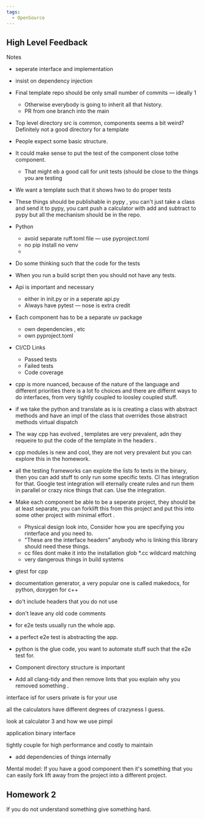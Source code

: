 ```yaml
---
tags:
  - OpenSource
---
```

## High Level Feedback

Notes
- seperate interface and implementation 
- insist on dependency injection
- Final template repo should be only small number of commits — ideally 1
	- Otherwise everybody is going to inherit all that history.
	- PR from one branch into the main
- Top level directory src is common, components seems a bit weird? Definitely not a good directory for a template
- People expect some basic structure.
- It could make sense to put the test of the component close tothe component.
	- That might eb a good call for unit tests (should be close to the things you are testing
- We want a template such that it shows hwo to do proper tests
- These things should be publishable in pypy , you can't just take a class and send it to pypy, you cant push a calculator with add and subtract to pypy but all the mechanism should be in the repo. 
- Python
	- avoid separate ruff.toml file — use pyproject.toml
	- no pip install no venv
	- 
- Do some thinking such that the code for the tests 
- When you run a build script then you should not have any tests.
- Api is important and necessary 
	- either in init.py or in a seperate api.py 
	- Always have pytest — nose is extra credit
- Each component has to be a separate uv package 
	- own dependencies , etc
	- own pyproject.toml
- CI/CD Links
	- Passed tests
	- Failed tests
	- Code coverage

- cpp is more nuanced, because of the nature of the language and different priorities there is a lot fo choices and there are differnt ways to do interfaces, from very tightly coupled to loosley coupled stuff.
- if we take the python and translate as is is creating a class with abstract methods and have an impl of the class that overrides those abstract methods virtual dispatch
- The way cpp has evolved , templates are very prevalent, adn they requeire to put the code of the template in the headers .
- cpp modules is new and cool, they are not very prevalent but you can explore this in the homework. 
- all the testing frameworks can explote the lists fo texts in the binary, then you can add stuff to only run some specific texts. CI has integration for that. Google test integration will eternally create rules and run them in parallel or crazy nice things that can. Use the integration.
- Make each component be able to be a seperate project, they should be at least separate, you can forklift this from this project and put this into some other project with minimal effort .
	- Physical design look into, Consider how you are specifying you rinterface and you need to. 
	- "These are the interface headers" anybody who is linking this library should need these things.
	- cc files dont make it into the installation glob \*.cc wildcard matching
	- very dangerous things in build systems
- gtest for cpp
- documentation generator, a very popular one is called makedocs, for python, doxygen for c++ 
- do't include headers that you do not use
- don't leave any old code comments
- for e2e tests usually run the whole app. 
- a perfect e2e test is abstracting the app.
- python is the glue code, you want to automate stuff such that the e2e test for.
- Component directory structure is important
- Add all clang-tidy and then remove lints that you explain why you removed something .

interface isf for users
private is for your use

all the calculators have different degrees of crazyness I guess.

look at calculator 3 and how we use pimpl

application binary interface

tightly couple for high performance and costly to maintain

- add dependencies of things internally

Mental model: If you have a good component then it's something that you can easily fork lift away from the project into a different project.
## Homework 2
If you do not understand something give something hard.
